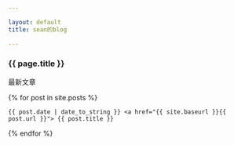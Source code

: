```yaml
---

layout: default
title: sean的blog

---
```


### {{ page.title }}

最新文章

{% for post in site.posts %}

    {{ post.date | date_to_string }} <a href="{{ site.baseurl }}{{ post.url }}"> {{ post.title }}

{% endfor %}


